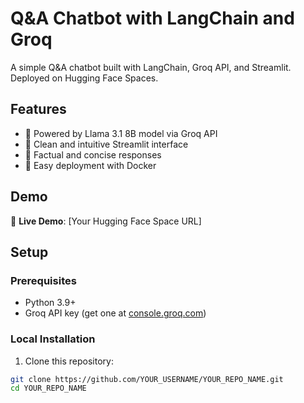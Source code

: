 # Q&A Chatbot with LangChain and Groq

A simple Q&A chatbot built with LangChain, Groq API, and Streamlit. Deployed on Hugging Face Spaces.

## Features

- 🤖 Powered by Llama 3.1 8B model via Groq API
- 💬 Clean and intuitive Streamlit interface
- 📝 Factual and concise responses
- 🚀 Easy deployment with Docker

## Demo

🔗 **Live Demo**: [Your Hugging Face Space URL]

## Setup

### Prerequisites

- Python 3.9+
- Groq API key (get one at [console.groq.com](https://console.groq.com))

### Local Installation

1. Clone this repository:
```bash
git clone https://github.com/YOUR_USERNAME/YOUR_REPO_NAME.git
cd YOUR_REPO_NAME
